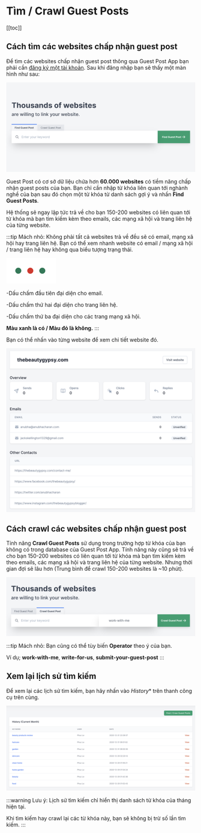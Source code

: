 # Tìm / Crawl Guest Posts

[[toc]]

## Cách tìm các websites chấp nhận guest post

Để tìm các websites chấp nhận guest post thông qua Guest Post App bạn phải cần [đăng ký một tài khoản](https://guestpost.app/register). Sau khi đăng nhập bạn sẽ thấy một màn hình như sau:

![Tìm Guest Post](./../../assets/img/find-guest-posts.png)

Guest Post có cơ sở dữ liệu chứa hơn **60.000 websites** có tiềm năng chấp nhận guest posts của bạn. Bạn chỉ cần nhập từ khóa liên quan tới nghành nghề của bạn sau đó chọn một từ khóa từ danh sách gợi ý và nhấn **Find Guest Posts**.

Hệ thống sẽ ngay lập tức trả về cho bạn 150-200 websites có liên quan tới từ khóa mà bạn tìm kiếm kèm theo emails, các mạng xã hội và trang liên hệ của từng website.

:::tip Mách nhỏ:
Không phải tất cả websites trả về đều sẽ có email, mạng xã hội hay trang liên hệ. Bạn có thể xem nhanh website có email / mạng xã hội / trang liên hệ hay không qua biểu tượng trạng thái.

![Biểu tượng trạng thái](./../../assets/img/status-indicator.png)

-Dấu chấm đầu tiên đại diện cho email.

-Dấu chấm thứ hai đại diện cho trang liên hệ.

-Dấu chấm thứ ba đại diện cho các trang mạng xã hội.

**Màu xanh là có / Màu đỏ là không.**
:::

Bạn có thể nhấn vào từng website để xem chi tiết website đó.

![Chi tiết website](./../../assets/img/guest-post-detail.png)

## Cách crawl các websites chấp nhận guest post

Tính năng **Crawl Guest Posts** sử dụng trong trường hợp từ khóa của bạn không có trong database của Guest Post App. Tính năng này cũng sẽ trả về cho bạn 150-200 websites có liên quan tới từ khóa mà bạn tìm kiếm kèm theo emails, các mạng xã hội và trang liên hệ của từng website. Nhưng thời gian đợi sẽ lâu hơn (Trung bình để crawl 150-200 websites là ~10 phút).

![Crawl Guest Posts](./../../assets/img/crawl-guest-posts.png)

:::tip Mách nhỏ:
Bạn cũng có thể tùy biến **Operator** theo ý của bạn.

Ví dụ; **work-with-me**, **write-for-us**, **submit-your-guest-post**
:::

## Xem lại lịch sử tìm kiếm

Để xem lại các lịch sử tìm kiếm, bạn hãy nhấn vào *History** trên thanh công cụ trên cùng.

![History](./../../assets/img/history.png)

:::warning Lưu ý:
Lịch sử tìm kiếm chỉ hiển thị danh sách từ khóa của tháng hiện tại.

Khi tìm kiếm hay crawl lại các từ khóa này, bạn sẽ không bị trừ số lần tìm kiếm. 
:::